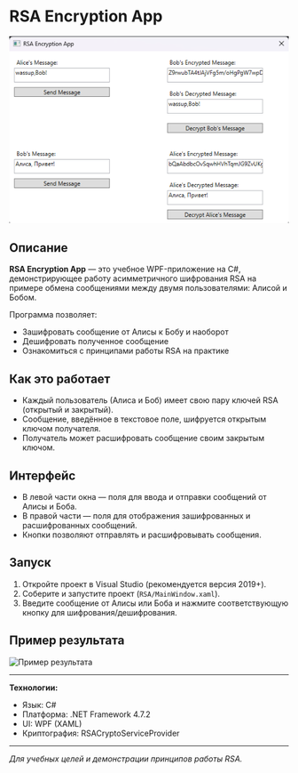 # RSA Encryption App

![Результат работы](image.png)

## Описание

**RSA Encryption App** — это учебное WPF-приложение на C#, демонстрирующее работу асимметричного шифрования RSA на примере обмена сообщениями между двумя пользователями: Алисой и Бобом.

Программа позволяет:

- Зашифровать сообщение от Алисы к Бобу и наоборот
- Дешифровать полученное сообщение
- Ознакомиться с принципами работы RSA на практике

## Как это работает

- Каждый пользователь (Алиса и Боб) имеет свою пару ключей RSA (открытый и закрытый).
- Сообщение, введённое в текстовое поле, шифруется открытым ключом получателя.
- Получатель может расшифровать сообщение своим закрытым ключом.

## Интерфейс

- В левой части окна — поля для ввода и отправки сообщений от Алисы и Боба.
- В правой части — поля для отображения зашифрованных и расшифрованных сообщений.
- Кнопки позволяют отправлять и расшифровывать сообщения.

## Запуск

1. Откройте проект в Visual Studio (рекомендуется версия 2019+).
2. Соберите и запустите проект (`RSA/MainWindow.xaml`).
3. Введите сообщение от Алисы или Боба и нажмите соответствующую кнопку для шифрования/дешифрования.

## Пример результата

![Пример результата](../image.png)

---

**Технологии:**

- Язык: C#
- Платформа: .NET Framework 4.7.2
- UI: WPF (XAML)
- Криптография: RSACryptoServiceProvider

---

_Для учебных целей и демонстрации принципов работы RSA._
